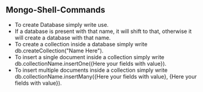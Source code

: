 <h2>Mongo-Shell-Commands</h2>
<ul>
  <li>To create Database simply write use<Ddatabase name>.</li>
  <li>If a database is present with that name, it will shift to that, otherwise it will create a database with that name.</li>
  <li>To create a collection inside a database simply write db.createCollection("Name Here").</li>
  <li>To insert a single document inside a collection simply write db.collectionName.insertOne({Here your fields with value}).</li>
  <li>To insert multiple documents inside a collection simply write db.collectionName.insertMany({Here your fields with value}, {Here your fields with value}).</li>
</ul>
